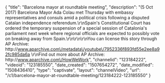 {
    "title": "Barcelona mayor at roundtable meeting",
    "description": "(5 Oct 2017) Barcelona Mayor Ada Colau met Thursday with embassy representatives and consuls amid a political crisis following a disputed Catalan independence referendum.\r\nSpain's Constitutional Court has ordered the temporary suspension of a special session of Catalonia's parliament next week where regional officials are expected to possibly vote on breaking away from Spain.\r\n\r\n\r\nYou can license this story through AP Archive: http:\/\/www.aparchive.com\/metadata\/youtube\/7952336f893fd55e2ee8a92fc985da6a \r\nFind out more about AP Archive: http:\/\/www.aparchive.com\/HowWeWork",
    "channelid": "123184222",
    "videoid": "123185550",
    "date_created": "1507654272",
    "date_modified": "1508436410",
    "type": "captivate",
    "layout": "channelVideo",
    "url": "\/c1\/barcelona-mayor-at-roundtable-meeting\/123184222-123185550"
}